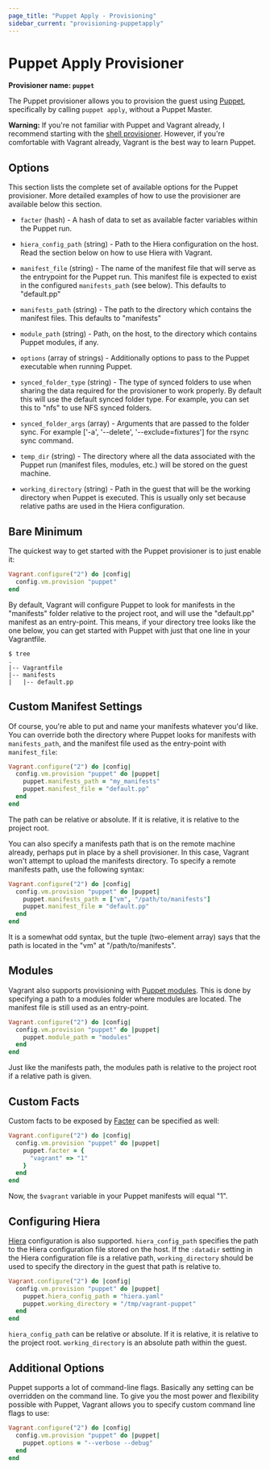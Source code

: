 ```yaml
---
page_title: "Puppet Apply - Provisioning"
sidebar_current: "provisioning-puppetapply"
---
```


# Puppet Apply Provisioner

**Provisioner name: `puppet`**

The Puppet provisioner allows you to provision the guest using
[Puppet](http://www.puppetlabs.com/puppet), specifically by
calling `puppet apply`, without a Puppet Master.

<div class="alert alert-warn">
	<p>
		<strong>Warning:</strong> If you're not familiar with Puppet and Vagrant already,
		I recommend starting with the <a href="/v2/provisioning/shell.html">shell
		provisioner</a>. However, if you're comfortable with Vagrant already, Vagrant
		is the best way to learn Puppet.
	</p>
</div>

## Options

This section lists the complete set of available options for the Puppet
provisioner. More detailed examples of how to use the provisioner are
available below this section.

* `facter` (hash) - A hash of data to set as available facter variables
  within the Puppet run.

* `hiera_config_path` (string) - Path to the Hiera configuration on
  the host. Read the section below on how to use Hiera with Vagrant.

* `manifest_file` (string) - The name of the manifest file that will serve
  as the entrypoint for the Puppet run. This manifest file is expected to
  exist in the configured `manifests_path` (see below). This defaults
  to "default.pp"

* `manifests_path` (string) - The path to the directory which contains the
  manifest files. This defaults to "manifests"

* `module_path` (string) - Path, on the host, to the directory which
  contains Puppet modules, if any.

* `options` (array of strings) - Additionally options to pass to the
  Puppet executable when running Puppet.

* `synced_folder_type` (string) - The type of synced folders to use when
  sharing the data required for the provisioner to work properly. By default
  this will use the default synced folder type. For example, you can set this
  to "nfs" to use NFS synced folders.

* `synced_folder_args` (array) - Arguments that are passed to the folder sync.
  For example ['-a', '--delete', '--exclude=fixtures'] for the rsync sync
  command.

* `temp_dir` (string) - The directory where all the data associated with
  the Puppet run (manifest files, modules, etc.) will be stored on the
  guest machine.

* `working_directory` (string) - Path in the guest that will be the working
  directory when Puppet is executed. This is usually only set because relative
  paths are used in the Hiera configuration.
  

## Bare Minimum

The quickest way to get started with the Puppet provisioner is to just
enable it:

```ruby
Vagrant.configure("2") do |config|
  config.vm.provision "puppet"
end
```

By default, Vagrant will configure Puppet to look for manifests in the
"manifests" folder relative to the project root, and will use the
"default.pp" manifest as an entry-point. This means, if your directory
tree looks like the one below, you can get started with Puppet with
just that one line in your Vagrantfile.

```
$ tree
.
|-- Vagrantfile
|-- manifests
|   |-- default.pp
```

## Custom Manifest Settings

Of course, you're able to put and name your manifests whatever you'd
like. You can override both the directory where Puppet looks for
manifests with `manifests_path`, and the manifest file used as the
entry-point with `manifest_file`:

```ruby
Vagrant.configure("2") do |config|
  config.vm.provision "puppet" do |puppet|
    puppet.manifests_path = "my_manifests"
    puppet.manifest_file = "default.pp"
  end
end
```

The path can be relative or absolute. If it is relative, it is relative
to the project root.

You can also specify a manifests path that is on the remote machine
already, perhaps put in place by a shell provisioner. In this case, Vagrant
won't attempt to upload the manifests directory. To specify a remote
manifests path, use the following syntax:

```ruby
Vagrant.configure("2") do |config|
  config.vm.provision "puppet" do |puppet|
    puppet.manifests_path = ["vm", "/path/to/manifests"]
    puppet.manifest_file = "default.pp"
  end
end
```

It is a somewhat odd syntax, but the tuple (two-element array) says
that the path is located in the "vm" at "/path/to/manifests".

## Modules

Vagrant also supports provisioning with [Puppet modules](http://docs.puppetlabs.com/guides/modules.html).
This is done by specifying a path to a modules folder where modules are located.
The manifest file is still used as an entry-point.

```ruby
Vagrant.configure("2") do |config|
  config.vm.provision "puppet" do |puppet|
    puppet.module_path = "modules"
  end
end
```

Just like the manifests path, the modules path is relative to the project
root if a relative path is given.

## Custom Facts

Custom facts to be exposed by [Facter](http://puppetlabs.com/puppet/related-projects/facter/)
can be specified as well:

```ruby
Vagrant.configure("2") do |config|
  config.vm.provision "puppet" do |puppet|
    puppet.facter = {
      "vagrant" => "1"
    }
  end
end
```

Now, the `$vagrant` variable in your Puppet manifests will equal "1".

## Configuring Hiera

[Hiera](http://docs.puppetlabs.com/hiera/1/) configuration is also supported.
`hiera_config_path` specifies the path to the Hiera configuration file stored on
the host. If the `:datadir` setting in the Hiera configuration file is a
relative path, `working_directory` should be used to specify the directory in
the guest that path is relative to.

```ruby
Vagrant.configure("2") do |config|
  config.vm.provision "puppet" do |puppet|
    puppet.hiera_config_path = "hiera.yaml"
    puppet.working_directory = "/tmp/vagrant-puppet"
  end
end
```

`hiera_config_path` can be relative or absolute. If it is relative, it is
relative to the project root. `working_directory` is an absolute path within the
guest.

## Additional Options

Puppet supports a lot of command-line flags. Basically any setting can
be overridden on the command line. To give you the most power and flexibility
possible with Puppet, Vagrant allows you to specify custom command line
flags to use:

```ruby
Vagrant.configure("2") do |config|
  config.vm.provision "puppet" do |puppet|
    puppet.options = "--verbose --debug"
  end
end
```
